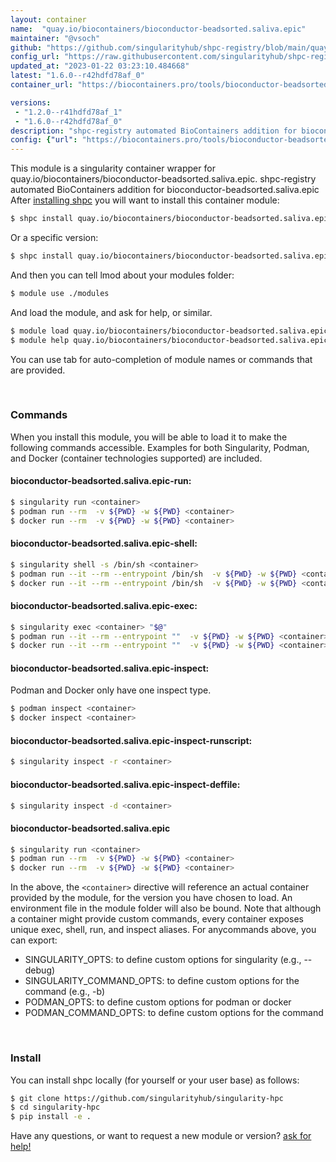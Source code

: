 ```yaml
---
layout: container
name:  "quay.io/biocontainers/bioconductor-beadsorted.saliva.epic"
maintainer: "@vsoch"
github: "https://github.com/singularityhub/shpc-registry/blob/main/quay.io/biocontainers/bioconductor-beadsorted.saliva.epic/container.yaml"
config_url: "https://raw.githubusercontent.com/singularityhub/shpc-registry/main/quay.io/biocontainers/bioconductor-beadsorted.saliva.epic/container.yaml"
updated_at: "2023-01-22 03:23:10.484668"
latest: "1.6.0--r42hdfd78af_0"
container_url: "https://biocontainers.pro/tools/bioconductor-beadsorted.saliva.epic"

versions:
 - "1.2.0--r41hdfd78af_1"
 - "1.6.0--r42hdfd78af_0"
description: "shpc-registry automated BioContainers addition for bioconductor-beadsorted.saliva.epic"
config: {"url": "https://biocontainers.pro/tools/bioconductor-beadsorted.saliva.epic", "maintainer": "@vsoch", "description": "shpc-registry automated BioContainers addition for bioconductor-beadsorted.saliva.epic", "latest": {"1.6.0--r42hdfd78af_0": "sha256:13c1edb6e71aedf4b43b6656785de1a455a2e0398ca8622ee9b5f1e8f4ca9f26"}, "tags": {"1.2.0--r41hdfd78af_1": "sha256:9f6aad366630fc278c4956415799ca5bf4e60d8692a9cb81e5de3ada88e49f0a", "1.6.0--r42hdfd78af_0": "sha256:13c1edb6e71aedf4b43b6656785de1a455a2e0398ca8622ee9b5f1e8f4ca9f26"}, "docker": "quay.io/biocontainers/bioconductor-beadsorted.saliva.epic"}
---
```


This module is a singularity container wrapper for quay.io/biocontainers/bioconductor-beadsorted.saliva.epic.
shpc-registry automated BioContainers addition for bioconductor-beadsorted.saliva.epic
After [installing shpc](#install) you will want to install this container module:


```bash
$ shpc install quay.io/biocontainers/bioconductor-beadsorted.saliva.epic
```

Or a specific version:

```bash
$ shpc install quay.io/biocontainers/bioconductor-beadsorted.saliva.epic:1.6.0--r42hdfd78af_0
```

And then you can tell lmod about your modules folder:

```bash
$ module use ./modules
```

And load the module, and ask for help, or similar.

```bash
$ module load quay.io/biocontainers/bioconductor-beadsorted.saliva.epic/1.6.0--r42hdfd78af_0
$ module help quay.io/biocontainers/bioconductor-beadsorted.saliva.epic/1.6.0--r42hdfd78af_0
```

You can use tab for auto-completion of module names or commands that are provided.

<br>

### Commands

When you install this module, you will be able to load it to make the following commands accessible.
Examples for both Singularity, Podman, and Docker (container technologies supported) are included.

#### bioconductor-beadsorted.saliva.epic-run:

```bash
$ singularity run <container>
$ podman run --rm  -v ${PWD} -w ${PWD} <container>
$ docker run --rm  -v ${PWD} -w ${PWD} <container>
```

#### bioconductor-beadsorted.saliva.epic-shell:

```bash
$ singularity shell -s /bin/sh <container>
$ podman run --it --rm --entrypoint /bin/sh  -v ${PWD} -w ${PWD} <container>
$ docker run --it --rm --entrypoint /bin/sh  -v ${PWD} -w ${PWD} <container>
```

#### bioconductor-beadsorted.saliva.epic-exec:

```bash
$ singularity exec <container> "$@"
$ podman run --it --rm --entrypoint ""  -v ${PWD} -w ${PWD} <container> "$@"
$ docker run --it --rm --entrypoint ""  -v ${PWD} -w ${PWD} <container> "$@"
```

#### bioconductor-beadsorted.saliva.epic-inspect:

Podman and Docker only have one inspect type.

```bash
$ podman inspect <container>
$ docker inspect <container>
```

#### bioconductor-beadsorted.saliva.epic-inspect-runscript:

```bash
$ singularity inspect -r <container>
```

#### bioconductor-beadsorted.saliva.epic-inspect-deffile:

```bash
$ singularity inspect -d <container>
```



#### bioconductor-beadsorted.saliva.epic

```bash
$ singularity run <container>
$ podman run --rm  -v ${PWD} -w ${PWD} <container>
$ docker run --rm  -v ${PWD} -w ${PWD} <container>
```


In the above, the `<container>` directive will reference an actual container provided
by the module, for the version you have chosen to load. An environment file in the
module folder will also be bound. Note that although a container
might provide custom commands, every container exposes unique exec, shell, run, and
inspect aliases. For anycommands above, you can export:

 - SINGULARITY_OPTS: to define custom options for singularity (e.g., --debug)
 - SINGULARITY_COMMAND_OPTS: to define custom options for the command (e.g., -b)
 - PODMAN_OPTS: to define custom options for podman or docker
 - PODMAN_COMMAND_OPTS: to define custom options for the command

<br>

### Install

You can install shpc locally (for yourself or your user base) as follows:

```bash
$ git clone https://github.com/singularityhub/singularity-hpc
$ cd singularity-hpc
$ pip install -e .
```

Have any questions, or want to request a new module or version? [ask for help!](https://github.com/singularityhub/singularity-hpc/issues)
